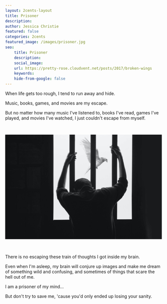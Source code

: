 ```yaml
---
layout: 2cents-layout
title: Prisoner
description: 
author: Jessica Christie
featured: false
categories: 2cents
featured_image: /images/prisoner.jpg
seo:
    title: Prisoner
    description: 
    social_image:
    url: https://pretty-rose.cloudvent.net/posts/2017/broken-wings
    keywords:
    hide-from-google: false
---
```

When life gets too rough, I tend to run away and hide.

Music, books, games, and movies are my escape.

But no matter how many music I've listened to, books I've read, games I've played, and movies I've watched, I just couldn't escape from myself.

&nbsp;

<div class="center">
    <img src="/images/prisoner.jpg">
</div>

&nbsp;

There is no escaping these train of thoughts I got inside my brain.

Even when I'm asleep, my brain will conjure up images and make me dream of something wild and confusing, and sometimes of things that scare the hell out of me.

I am a prisoner of my mind...

But don't try to save me, 'cause you'd only ended up losing your sanity.

&nbsp;

